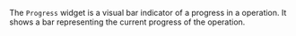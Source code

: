 The `Progress` widget is a visual bar indicator of a progress in a operation. 
It shows a bar representing the current progress of the operation.
